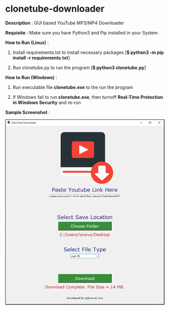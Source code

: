 
# clonetube-downloader

**Description** : GUI based YouTube MP3/MP4 Downloader

**Requisite** : Make sure you have Python3 and Pip installed in your System

**How to Run (Linux)** :

1. Install requirements.txt to install necessary packages [**$ python3 -m pip install -r requirements.txt**]

2. Run clonetube.py to run the program [**$ python3 clonetube.py**]

**How to Run (Windows)** :

1. Run executable file **clonetube.exe** to the run the program

2. If Windows fail to run **clonetube.exe**, then turnoff **Real-Time Protection in Windows Security** and re-run

**Sample Screenshot** :

![](screenshot.png)
